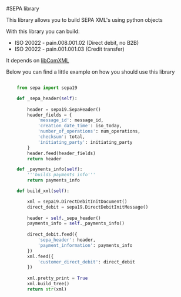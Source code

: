 #SEPA library

This library allows you to build SEPA XML's using python objects

With this library you can build:

* ISO 20022 - pain.008.001.02 (Direct debit, no B2B)
* ISO 20022 - pain.001.001.03 (Credit transfer)

It depends on [libComXML](https://github.com/gisce/libComXML)

Below you can find a little example on how you should use this library

```python

	from sepa import sepa19

    def _sepa_header(self):
        
        header = sepa19.SepaHeader()
        header_fields = {
            'message_id': message_id,
            'creation_date_time': iso_today,
            'number_of_operations': num_operations,
            'checksum': total,
            'initiating_party': initiating_party
        }
        header.feed(header_fields)
        return header

	def _payments_info(self):
		'''builds payments info'''
		return payments_info

	def build_xml(self):

	    xml = sepa19.DirectDebitInitDocument()
	    direct_debit = sepa19.DirectDebitInitMessage()
	            
	    header = self._sepa_header()
	    payments_info = self._payments_info()
	            
	    direct_debit.feed({
	        'sepa_header': header,
	        'payment_information': payments_info
	    })
	    xml.feed({
	        'customer_direct_debit': direct_debit
	    })
	    
	    xml.pretty_print = True
	    xml.build_tree()
	    return str(xml)
```


